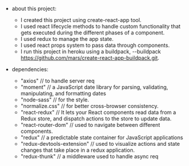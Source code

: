 * about this project:
  - I created this project using create-react-app tool.
  - I used react lifecycle methods to handle custom functionality that gets executed during the different phases of a component.
  - I used redux to manage the app state.
  - I used react props system to pass data through components.
  - I run this project in heroku using a buildpack, --buildpack https://github.com/mars/create-react-app-buildpack.git.

* dependencies:   
    - "axios" // to handle server req
    - "moment" // a JavaScript date library for parsing, validating, manipulating, and formatting dates
    - "node-sass" // for the style.
    - "normalize.css" // for better cross-browser consistency.
    - "react-redux" // It lets your React components read data from a Redux store, and dispatch actions to the store to update data.
    - "react-router-dom" // used to navigate between different components.
    - "redux" // a predictable state container for JavaScript applications
    - "redux-devtools-extension" // used to visualize actions and state changes that take place in a redux application.
    - "redux-thunk" // a middleware used to handle async req
